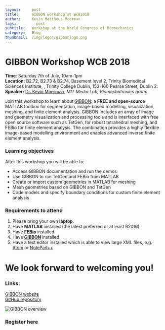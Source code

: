 ```yaml
---
layout:     post
title:      GIBBON workshop at WCB2018
author:     Kevin Mattheus Moerman
tags: 		  post
subtitle:  	Workshop at the World Congress of Biomechanics
category:   Blog
thumbnail:  /img/logos/gibbonlogo.png
---
```


# GIBBON Workshop WCB 2018
**Time**: Saturday 7th of July, 10am-1pm   
**Location:** B2.72, B2.73 & B2.74, Basement level 2, Trinity Biomedical Sciences Institute, , Trinity College Dublin, 152-160 Pearse Street, Dublin 2.   
**Speaker:** [Dr. Kevin Moerman](https://kevinmoerman.org/), _MIT Media Lab, Biomechatronics group_   

Join this workshop to learn about [GIBBON](https://www.gibboncode.org): a **FREE and open-source** MATLAB toolbox for segmentation, image-based modelling, visualization, meshing, and finite element analysis. GIBBON includes an array of image and geometry visualization and processing tools and is interfaced with free open source software such as TetGen, for robust tetrahedral meshing, and FEBio for finite element analysis. The combination provides a highly flexible image-based modelling environment and enables advanced inverse finite element analysis.

### Learning objectives
After this workshop you will be able to:
* Access GIBBON documentation and run the demos
* Use GIBBON to run TetGen and FEBio from MATLAB
* Create or import custom geometries in MATLAB for meshing
* Mesh geometries based on GIBBON and TetGen
* Code models and specify boundary conditions for custom finite element analysis

### Requirements to attend
1) Please bring your own **laptop**.
2) Have **MATLAB** installed (the latest preferred or at least R2016)
3) Have [**FEBio**](https://febio.org/) installed
4) Have [**GIBBON**](https://www.gibboncode.org/Installation/) installed
5) Have a text editor installed which is able to view large XML files, e.g. [Atom](https://atom.io/) or [NotePad++](https://notepad-plus-plus.org/)

# We look forward to welcoming you!

### Links:   
[GIBBON website](https://www.gibboncode.org)    
[GitHub repository](https://github.com/gibbonCode/GIBBON)          

![GIBBON overview](https://www.gibboncode.org/html/GIBBON_overview.jpg)

### Register here
